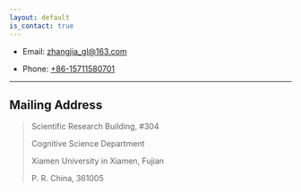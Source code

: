 ```yaml
---
layout: default
is_contact: true
---
```


* Email: [zhangjia_gl@163.com](mailto:zhangjia_gl@163.com)

* Phone: [+86-15711580701](tel:+86-15711580701)

---

## Mailing Address

>Scientific Research Building, #304
>
>Cognitive Science Department
>
>Xiamen University in Xiamen, Fujian
>
>P. R. China, 361005 
